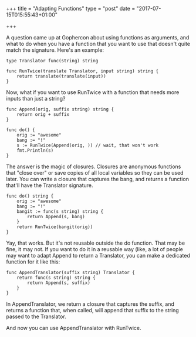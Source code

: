 +++
title = "Adapting Functions"
type = "post"
date = "2017-07-15T015:55:43+01:00"

+++

A question came up at Gophercon about using functions as arguments, and what to
do when you have a function that you want to use that doesn't quite match the
signature.  Here's an example:

```
type Translator func(string) string

func RunTwice(translate Translator, input string) string {
    return translate(translate(input))
}
```

Now, what if you want to use RunTwice with a function that needs more inputs
than just a string?

```
func Append(orig, suffix string) string {
    return orig + suffix
}

func do() {
    orig := "awesome"
    bang := "!"
    s := RunTwice(Append(orig, )) // wait, that won't work
    fmt.Println(s)
}

```

The answer is the magic of closures. Closures are anonymous functions that
"close over" or save copies of all local variables so they can be used later.
You can write a closure that captures the bang, and returns a function that'll
have the Translator signature.

```
func do() string {
    orig := "awesome"
    bang := "!"
    bangit := func(s string) string {
        return Append(s, bang)
    }
    return RunTwice(bangit(orig))
}
```

Yay, that works.  But it's not reusable outside the do function.  That may be
fine, it may not. If you want to do it in a reusable way (like, a lot of people
may want to adapt Append to return a Translator, you can make a dedicated
function for it like this: 

```
func AppendTranslator(suffix string) Translator {
    return func(s string) string {
        return Append(s, suffix)
    }
}
```

In AppendTranslator, we return a closure that captures the suffix, and returns a
function that, when called, will append that suffix to the string passed to the
Translator.  

And now you can use AppendTranslator with RunTwice.

